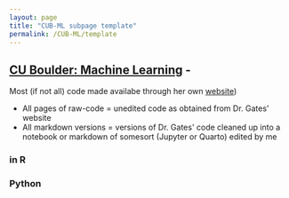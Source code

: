 ```yaml
---
layout: page
title: "CUB-ML subpage template"
permalink: /CUB-ML/template
---
```

## [CU Boulder: Machine Learning](../CUB-ML.md) - 
Most (if not all) code made availabe through her own [website](https://gatesboltonanalytics.com/))
- All pages of raw-code = unedited code as obtained from Dr. Gates' website
- All markdown versions = versions of Dr. Gates' code cleaned up into a notebook or markdown of somesort (Jupyter or Quarto) edited by me
### in R

### Python


